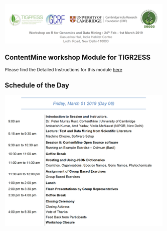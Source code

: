 <img src = /Images/R4R_header.png>

## ContentMine workshop Module for TIGR2ESS

Please find the Detailed Instructions for this module <a href=https://github.com/petermr/tigr2ess/blob/master/PROGRAM.md>here</a>

## Schedule of the Day

<img src = /Images/Day06.png>
